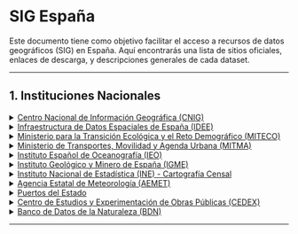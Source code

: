 # SIG España

Este documento tiene como objetivo facilitar el acceso a recursos de datos geográficos (SIG) en España. 
Aquí encontrarás una lista de sitios oficiales, enlaces de descarga, y descripciones generales de cada dataset.

---

## 1. Instituciones Nacionales

<details>
<summary><a href="https://www.cnig.es/">Centro Nacional de Información Geográfica (CNIG)</a></summary>

El CNIG, o Instituto Geográfico Nacional, es un organismo encargado de la producción, actualización y distribución de cartografía oficial en España.

En su centro de [descargas](https://centrodedescargas.cnig.es/CentroDescargas/index.jsp) podemos acceder a sus bases cartográficas y diferentes mapas creados con dichos datos.

Así mismo, el sitio web cuenta con una sección dedicada a la [formación](https://cursos.cnig.es/) en entorno SIG, entre los cuales encontramos una serie de cursos abiertos y gratuitos.


</details>

<details>
<summary><a href="https://www.idee.es/">Infraestructura de Datos Espaciales de España (IDEE)</a></summary>

Plataforma que integra y distribuye datos espaciales procedentes de diversas fuentes oficiales en España.

Podemos acceder al [catálogo](https://www.idee.es/csw-inspire-idee/srv/eng/catalog.search#/home) de datos y servicios para explorar los diferentes conjuntos de datos, permitiéndonos organizarlos según la temática y la institución de origen.
</details>

<details>
<summary><a href="https://www.miteco.gob.es/">Ministerio para la Transición Ecológica y el Reto Demográfico (MITECO)</a></summary>

MITECO gestiona datos sobre medio ambiente, biodiversidad y recursos hídricos en España.

Cuenta con una sección de [SIG](https://www.miteco.gob.es/es/cartografia-y-sig.html) donde podemos encontrar diferentes recursos.
</details>

<details>
<summary><a href="https://www.mitma.gob.es/">Ministerio de Transportes, Movilidad y Agenda Urbana (MITMA)</a></summary>

Ministerio responsable de la planificación de infraestructuras y movilidad en España.
</details>

<details>
<summary><a href="https://www.ieo.es/">Instituto Español de Oceanografía (IEO)</a></summary>

Organismo dedicado al estudio del medio marino y los recursos pesqueros.
</details>

<details>
<summary><a href="https://www.igme.es/">Instituto Geológico y Minero de España (IGME)</a></summary>

Organismo que investiga recursos geológicos, mineros e hidrogeológicos en España.
</details>

<details>
<summary><a href="https://www.ine.es/">Instituto Nacional de Estadística (INE) - Cartografía Censal</a></summary>

Proporciona datos estadísticos y censales georreferenciados.
</details>

<details>
<summary><a href="https://www.aemet.es/">Agencia Estatal de Meteorología (AEMET)</a></summary>

Organismo que ofrece información meteorológica y climática de España.
</details>

<details>
<summary><a href="https://www.puertos.es/">Puertos del Estado</a></summary>

Entidad que gestiona los datos de los puertos y costas de España.
</details>

<details>
<summary><a href="https://www.cedex.es/">Centro de Estudios y Experimentación de Obras Públicas (CEDEX)</a></summary>

Organismo que desarrolla estudios relacionados con la ingeniería y el medio ambiente.
</details>

<details>
<summary><a href="https://www.miteco.gob.es/es/biodiversidad/temas/inventarios-nacionales/banco-datos-naturaleza.aspx">Banco de Datos de la Naturaleza (BDN)</a></summary>

Plataforma que centraliza información sobre biodiversidad y espacios protegidos.
</details>

---
